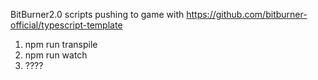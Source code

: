 BitBurner2.0 scripts pushing to game with https://github.com/bitburner-official/typescript-template

1. npm run transpile
2. npm run watch
3. ????